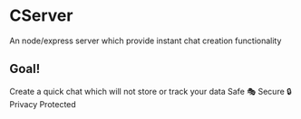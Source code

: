 # CServer

An node/express server which provide instant chat creation functionality

## Goal!

Create a quick chat which will not store or track your data
Safe 🎭
Secure 🔒
Privacy Protected
